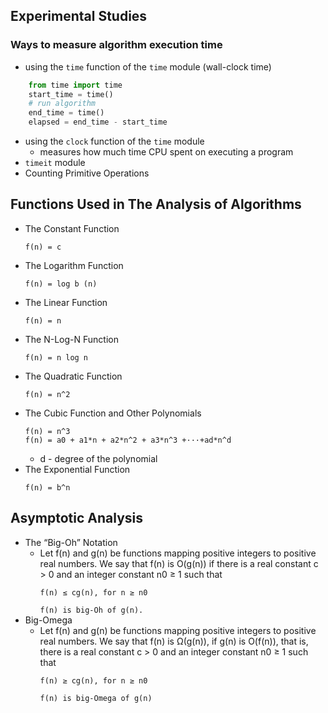 ## Experimental Studies

### Ways to measure algorithm execution time
* using the `time` function of the `time` module (wall-clock time)
```python
    from time import time
    start_time = time()
    # run algorithm
    end_time = time()
    elapsed = end_time - start_time
```
* using the `clock` function of the `time` module
    * measures how much time CPU spent on executing a program
* `timeit` module
* Counting Primitive Operations

## Functions Used in The Analysis of Algorithms

* The Constant Function
    ```
    f(n) = c
    ```
* The Logarithm Function
    ```
    f(n) = log b (n)
    ```
* The Linear Function
    ```
    f(n) = n
    ```
* The N-Log-N Function
    ```
    f(n) = n log n
    ```
* The Quadratic Function
    ```
    f(n) = n^2
    ```
* The Cubic Function and Other Polynomials
    ```
    f(n) = n^3
    f(n) = a0 + a1*n + a2*n^2 + a3*n^3 +···+ad*n^d
    ```
    * d - degree of the polynomial
* The Exponential Function
    ```
    f(n) = b^n
    ```
    
## Asymptotic Analysis
* The “Big-Oh” Notation
    * Let f(n) and g(n) be functions mapping positive integers to positive real numbers. 
        We say that f(n) is O(g(n)) if there is a real constant c > 0 and an integer constant n0 ≥ 1 such that
        ```
        f(n) ≤ cg(n), for n ≥ n0
        ```
        `f(n) is big-Oh of g(n).`
* Big-Omega
    * Let f(n) and g(n) be functions mapping positive integers to positive real numbers.
         We say that f(n) is Ω(g(n)), if g(n) is O(f(n)), that is, 
         there is a real constant c > 0 and an integer constant n0 ≥ 1 such that
         ```
         f(n) ≥ cg(n), for n ≥ n0
         ```
         `f(n) is big-Omega of g(n)`